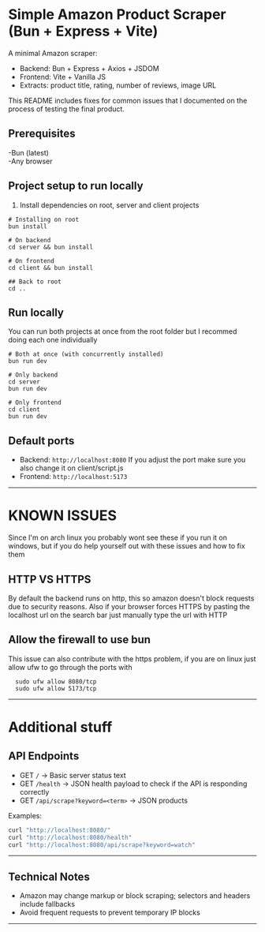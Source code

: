 # Simple Amazon Product Scraper (Bun + Express + Vite)

A minimal Amazon scraper:
- Backend: Bun + Express + Axios + JSDOM
- Frontend: Vite + Vanilla JS
- Extracts: product title, rating, number of reviews, image URL

This README includes fixes for common issues that I documented on the process of testing the final product. 

## Prerequisites

-Bun (latest)<br>
-Any browser

 ## Project setup to run locally 

 1) Install dependencies on root, server and client projects
```
# Installing on root
bun install

# On backend
cd server && bun install

# On frontend
cd client && bun install

## Back to root
cd ..
```

## Run locally

You can run both projects at once from the root folder but I recommed doing each one individually

```
# Both at once (with concurrently installed)
bun run dev

# Only backend
cd server
bun run dev

# Only frontend
cd client
bun run dev 
```
## Default ports 

- Backend: `http://localhost:8080` If you adjust the port make sure you also change it on client/script.js
- Frontend: `http://localhost:5173`

<hr>

# KNOWN ISSUES

Since I'm on arch linux you probably wont see these if you run it on windows, but if you do help yourself out with these issues and how to fix them

## HTTP VS HTTPS

By default the backend runs on http, this so amazon doesn't block requests due to security reasons. Also if your browser forces HTTPS by pasting the localhost url on the search bar just manually type the url with HTTP

## Allow the firewall to use bun

This issue can also contribute with the https problem, if you are on linux just allow ufw to go through the ports with

```
  sudo ufw allow 8080/tcp
  sudo ufw allow 5173/tcp

```

<hr>

# Additional stuff

## API Endpoints

- GET `/` → Basic server status text
- GET `/health` → JSON health payload to check if the API is responding correctly
- GET `/api/scrape?keyword=<term>` → JSON products

Examples:

```bash
curl "http://localhost:8080/"
curl "http://localhost:8080/health"
curl "http://localhost:8080/api/scrape?keyword=watch"
```

---

## Technical Notes

- Amazon may change markup or block scraping; selectors and headers include fallbacks
- Avoid frequent requests to prevent temporary IP blocks

---
